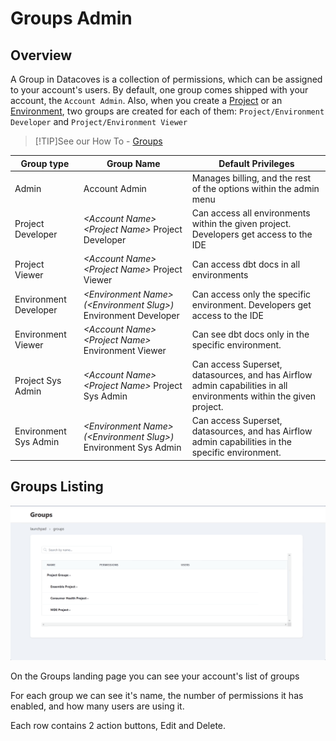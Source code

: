 # Groups Admin

## Overview

A Group in Datacoves is a collection of permissions, which can be assigned to your account's users.
By default, one group comes shipped with your account, the `Account Admin`. Also, when you create a [Project](/reference/admin-menu/projects.md) or an [Environment](/reference/admin-menu/environments.md), two groups are created for each of them: `Project/Environment Developer` and `Project/Environment Viewer`

>[!TIP]See our How To - [Groups](how-tos/datacoves/how_to_groups.md)

| Group type           | Group Name                                            | Default Privileges                                                                                                 |
|----------------------|-------------------------------------------------------|--------------------------------------------------------------------------------------------------------------------|
| Admin                | Account Admin                                         | Manages billing, and the rest of the options within the admin menu                                                 |
| Project Developer    | _\<Account Name\> \<Project Name\>_ Project Developer | Can access all environments within the given project. Developers get access to the IDE                             |
| Project Viewer       | _\<Account Name\> \<Project Name\>_ Project Viewer    | Can access dbt docs in all environments                                                                            |
| Environment Developer| _\<Environment Name\> (\<Environment Slug\>)_ Environment Developer | Can access only the specific environment. Developers get access to the IDE                                         |
| Environment Viewer   | _\<Account Name\> \<Project Name\>_ Environment Viewer| Can see dbt docs only in the specific environment.                                                                 |
| Project Sys Admin    | _\<Account Name\> \<Project Name\>_ Project Sys Admin | Can access Superset, datasources, and has Airflow admin capabilities in all environments within the given project. |
| Environment Sys Admin| _\<Environment Name\> (\<Environment Slug\>)_ Environment Sys Admin | Can access Superset, datasources, and has Airflow admin capabilities in the specific environment.                  |

## Groups Listing

![Groups Listing](./assets/groups_listing.gif)

On the Groups landing page you can see your account's list of groups

For each group we can see it's name, the number of permissions it has enabled, and how many users are using it.

Each row contains 2 action buttons, Edit and Delete.